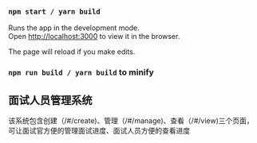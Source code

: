 ### `npm start / yarn build`

Runs the app in the development mode.<br>
Open [http://localhost:3000](http://localhost:3000) to view it in the browser.

The page will reload if you make edits.<br>


### `npm run build / yarn build` to minify

## 面试人员管理系统
该系统包含创建（/#/create)、管理（/#/manage)、查看（/#/view)三个页面，可让面试官方便的管理面试进度、面试人员方便的查看进度